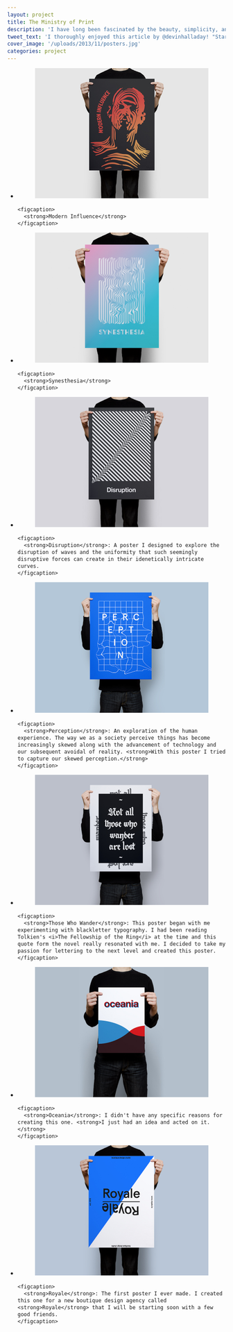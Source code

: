 ```yaml
---
layout: project
title: The Ministry of Print
description: 'I have long been fascinated by the beauty, simplicity, and effectiveness of French editorial design.<br><br>To work on my typography skills as well as venture into a new medium, I decided to begin designing a series of posters. I design a few every month, and I plan to begin selling them in 18x24 prints in early 2014.'
tweet_text: 'I thoroughly enjoyed this article by @devinhalladay! "Starting Fresh":'
cover_image: '/uploads/2013/11/posters.jpg'
categories: project
---
```

<ul class="small-block-grid-1 large-block-grid-1">
  <li>
    <figure>
      <img src="/uploads/2014/02/modern_influence.jpg" alt="Modern Influence poster">
    </figure>

    <figcaption>
      <strong>Modern Influence</strong>
    </figcaption>
  </li>

  <li>
    <figure>
      <img src="/uploads/2014/02/synesthesia.jpg" alt="Synesthesia poster">
    </figure>

    <figcaption>
      <strong>Synesthesia</strong>
    </figcaption>
  </li>

  <li>
    <figure>
      <img src="/uploads/2013/11/disruption.jpg" alt="Disruption poster">
    </figure>

    <figcaption>
      <strong>Disruption</strong>: A poster I designed to explore the disruption of waves and the uniformity that such seemingly disruptive forces can create in their idenetically intricate curves.
    </figcaption>
  </li>

  <li>
    <figure>
      <img src="/uploads/2013/10/perception.jpg" alt="Perception poster">
    </figure>

    <figcaption>
      <strong>Perception</strong>: An exploration of the human experience. The way we as a society perceive things has become increasingly skewed along with the advancement of technology and our subsequent avoidal of reality. <strong>With this poster I tried to capture our skewed perception.</strong>
    </figcaption>
  </li>

  <li>
    <figure>
      <img src="/uploads/2013/10/wander_small.jpg" alt="Those Who Wander poster">
    </figure>

    <figcaption>
      <strong>Those Who Wander</strong>: This poster began with me experimenting with blackletter typography. I had been reading Tolkien's <i>The Fellowship of the Ring</i> at the time and this quote form the novel really resonated with me. I decided to take my passion for lettering to the next level and created this poster.
    </figcaption>
  </li>

  <li>
    <figure>
      <img src="/uploads/2013/10/oceania.jpg" alt="Oceania poster">
    </figure>

    <figcaption>
      <strong>Oceania</strong>: I didn't have any specific reasons for creating this one. <strong>I just had an idea and acted on it.</strong>
    </figcaption>
  </li>

  <li>
    <figure>
      <img src="/uploads/2013/10/royale_poster.jpg" alt="Royale poster">
    </figure>

    <figcaption>
      <strong>Royale</strong>: The first poster I ever made. I created this one for a new boutique design agency called <strong>Royale</strong> that I will be starting soon with a few good friends.
    </figcaption>
  </li>
</ul>